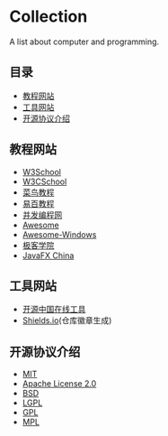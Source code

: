 # Collection
A list about computer and programming.

## 目录
- [教程网站](#教程网站)
- [工具网站](#工具网站)
- [开源协议介绍](#开源协议介绍)

## 教程网站
- [W3School](http://www.w3school.com.cn/)
- [W3CSchool](https://www.w3cschool.cn/)
- [菜鸟教程](http://www.runoob.com/)
- [易百教程](https://www.yiibai.com/)
- [并发编程网](https://ifeve.com/)
- [Awesome](https://github.com/sindresorhus/awesome)
- [Awesome-Windows](https://github.com/Awesome-Windows/Awesome/blob/master/README-cn.md)
- [极客学院](http://wiki.jikexueyuan.com/)
- [JavaFX China](http://www.javafxchina.net/)

## 工具网站
- [开源中国在线工具](http://tool.oschina.net/)
- [Shields.io](http://shields.io/)(仓库徽章生成)

## 开源协议介绍
- [MIT](https://www.oschina.net/question/12_2829)
- [Apache License 2.0](https://www.oschina.net/question/12_2828)
- [BSD](https://www.oschina.net/question/12_2825)
- [LGPL](https://www.oschina.net/question/12_2827)
- [GPL](https://www.oschina.net/question/12_2826)
- [MPL](https://www.oschina.net/question/12_2830)
